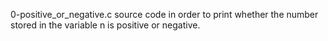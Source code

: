 0-positive_or_negative.c  source code in order to print whether the number stored in the variable n is positive or negative.
